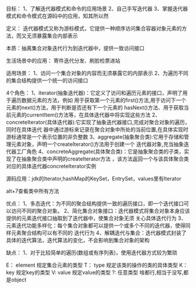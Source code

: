 目标：
1、了解迭代器模式和命令的应用场景
2、自己手写迭代器
3、掌握迭代器模式和命令模式在源码中的应用，知其所以然

定义：
迭代器模式又称为游标模式，它提供一种顺序访问集合容器对象元素的方法，而又无须暴露集合内部表示

本质：抽离集合对象迭代行为到迭代器中，提供一致访问接口

生活场景中的应用：
寄件迭代分发、刷脸检票进站

适用场景：
1、访问一个集合对象的内容而无须暴露它的内部表示
2、为遍历不同的集合结构提供一个统一的访问接口

4个角色：
1、iterator(抽象迭代器)：它定义了访问和遍历元素的接口，声明了用于遍历数据元素的方法，例如
用于获取第一个元素的first()方法,用于访问下一个元素的next()方法，用于判断是否还有下一个元素的
hasNext()方法、用于获取当前元素的currentItem()方法等，在具体迭代器中将实现这些方法
2、concreteIterator(具体迭代器):它实现了抽象迭代器接口,完成对聚合对象的遍历，同时在具体迭代
器中通过游标来记录在聚合对象中所处的当前位置,在具体实现时游标通常是一个表示位置的非负整数
3、aggregate(抽象聚合类):它用于存储和管理元素对象，声明一个createIterator()方法用于创建一个
迭代器对象,充当抽象迭代器工厂角色
4、concreteAggregate(具体聚合类)：它是抽象聚合类的子类，实现了在抽象聚合类中声明的createIterator方法
，该方法返回一个与该具体聚合类对应的具体迭代器concreteIterator实例

源码应用：jdk的Iterator,hashMap的KeySet，EntrySet，values里有Iterator


alt+7查看类中所有方法


优点：
1、多态迭代：为不同的聚合结构提供一致的遍历接口，即一个迭代接口可以访问不同的聚合对象。
2、简化集合对象接口：迭代器模式将集合对象本身应该提供的元素迭代接口抽取到了迭代器中，使集合对象无须
 关心具体迭代行为
3、元素迭代功能多样化：每个集合对象都可以提供一个或多个不同的迭代器，使得同样元素聚合结构可以有不同的
迭代行为
4、解耦迭代与集合：迭代器模式封装了具体的迭代算法，迭代算法的变化，不会影响到集合对象的架构

缺点：
1、对于比较简单的遍历(数组或有序列表)，使用迭代器方式较为繁琐




E： element  规定集合元素的类型
T： type 规定该类的操作的类的具体类型
K： key  规定key的类型
V:  value  规定value的类型
?:  任意类型  啥都行,相当于没写,都是object
